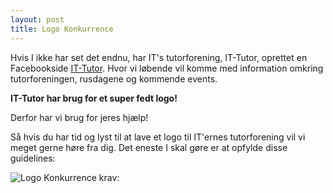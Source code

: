 ```yaml
---
layout: post
title: Logo Konkurrence
---
```


Hvis I ikke har set det endnu, har IT's tutorforening, IT-Tutor, oprettet en Facebookside [IT-Tutor](https://www.facebook.com/ITTutorforening/?ref=aymt_homepage_panel). 
Hvor vi løbende vil komme med information omkring tutorforeningen, rusdagene og kommende events. 

**IT-Tutor har brug for et super fedt logo!**

Derfor har vi brug for jeres hjælp! 

Så hvis du har tid og lyst til at lave et logo til IT'ernes tutorforening vil vi meget gerne høre fra dig. 
Det eneste I skal gøre er at opfylde disse guidelines: 

![Logo Konkurrence krav:](/image/Logo-krav.png)
